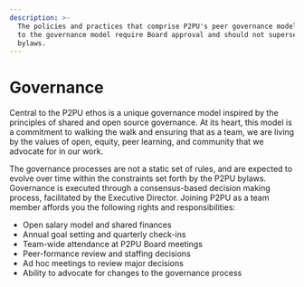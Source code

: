 ```yaml
---
description: >-
  The policies and practices that comprise P2PU's peer governance model. Changes
  to the governance model require Board approval and should not supersede P2PU
  bylaws.
---
```


# Governance

Central to the P2PU ethos is a unique governance model inspired by the principles of shared and open source governance. At its heart, this model is a commitment to walking the walk and ensuring that as a team, we are living by the values of open, equity, peer learning, and community that we advocate for in our work.&#x20;

The governance processes are not a static set of rules, and are expected to evolve over time within the constraints set forth by the P2PU bylaws. Governance is executed through a consensus-based decision making process, facilitated by the Executive Director. Joining P2PU as a team member affords you the following rights and responsibilities:

* Open salary model and shared finances
* Annual goal setting and quarterly check-ins
* Team-wide attendance at P2PU Board meetings
* Peer-formance review and staffing decisions
* Ad hoc meetings to review major decisions
* Ability to advocate for changes to the governance process

####
